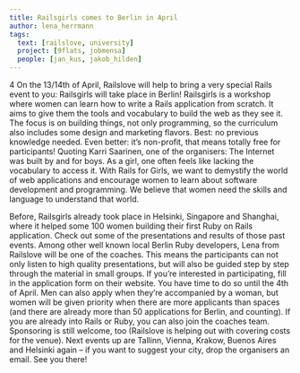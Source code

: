 ```yaml
---
title: Railsgirls comes to Berlin in April
author: lena_herrmann
tags:
  text: [railslove, university]
  project: [9flats, jobmensa]
  people: [jan_kus, jakob_hilden]
---
```


4 On the 13/14th of April, Railslove will help to bring a very special Rails event to you: Railsgirls will take place in Berlin!
Railsgirls is a workshop where women can learn how to write a Rails application from scratch. It aims to give them the tools and vocabulary to build the web as they see it. The focus is on building things, not only programming, so the curriculum also includes some design and marketing flavors. Best: no previous knowledge needed. Even better: it’s non-profit, that means totally free for participants!
Quoting Karri Saarinen, one of the organisers:
The Internet was built by and for boys. As a girl, one often feels like lacking the vocabulary to access it. With Rails for Girls, we want to demystify the world of web applications and encourage women to learn about software development and programming. We believe that women need the skills and language to understand that world.

Before, Railsgirls already took place in Helsinki, Singapore and Shanghai, where it helped some 100 women building their first Ruby on Rails application. Check out some of the presentations and results of those past events.
Among other well known local Berlin Ruby developers, Lena from Railslove will be one of the coaches. This means the participants can not only listen to high quality presentations, but will also be guided step by step through the material in small groups.
If you’re interested in participating, fill in the application form on their website. You have time to do so until the 4th of April. Men can also apply when they’re accompanied by a woman, but women will be given priority when there are more applicants than spaces (and there are already more than 50 applications for Berlin, and counting).
If you are already into Rails or Ruby, you can also join the coaches team. Sponsoring is still welcome, too (Railslove is helping out with covering costs for the venue). Next events up are Tallinn, Vienna, Krakow, Buenos Aires and Helsinki again – if you want to suggest your city, drop the organisers an email.
See you there!